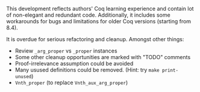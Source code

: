 This development reflects authors' Coq learning experience and contain
lot of non-elegant and redundant code. Additionally, it includes some
workarounds for bugs and limitations for older Coq versions (starting
from 8.4).

It is overdue for serious refactoring and cleanup. Amongst other things:

* Review `_arg_proper` vs `_proper` instances
* Some other cleanup opportunities are marked with "TODO" comments
* Proof-irrelevance assumption could be avoided
* Many usused definitions could be removed. (Hint: try `make print-unused`)
* `Vnth_proper` (to replace `Vnth_aux_arg_proper`)


